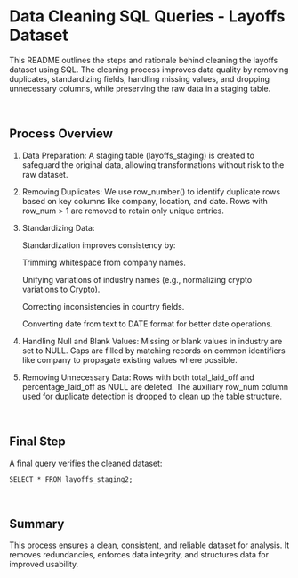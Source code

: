  # Data Cleaning SQL Queries - Layoffs Dataset 

This README outlines the steps and rationale behind cleaning the layoffs dataset using SQL. The cleaning process improves data quality by removing duplicates, standardizing fields, handling missing values, and dropping unnecessary columns, while preserving the raw data in a staging table.

<br>

##  Process Overview 

 1. Data Preparation: 
    A staging table (layoffs_staging) is created to safeguard the original data, allowing transformations without risk to the raw dataset.

 2. Removing Duplicates: 
    We use row_number() to identify duplicate rows based on key columns like company, location, and date. Rows with row_num > 1 are removed to retain only unique entries.

 3. Standardizing Data:
    
    Standardization improves consistency by:
    
    Trimming whitespace from company names.
    
    Unifying variations of industry names (e.g., normalizing crypto variations to Crypto).
    
    Correcting inconsistencies in country fields.
    
    Converting date from text to DATE format for better date operations.

 4. Handling Null and Blank Values:
    Missing or blank values in industry are set to NULL. Gaps are filled by matching records on common identifiers like company to propagate existing values where possible.

 5. Removing Unnecessary Data:
    Rows with both total_laid_off and percentage_laid_off as NULL are deleted.
    The auxiliary row_num column used for duplicate detection is dropped to clean up the table structure.


<br>

## Final Step 

A final query verifies the cleaned dataset:

    SELECT * FROM layoffs_staging2;

<br>

 ## Summary 
 
This process ensures a clean, consistent, and reliable dataset for analysis. It removes redundancies, enforces data integrity, and structures data for improved usability.
